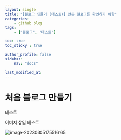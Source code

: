 ```yaml
---
layout: single
title: "[블로그 만들기 (테스트)] 만든 블로그를 확인하기 위함"
categories:
    - github blog
tags: 
    - ["블로그", "테스트"]

toc: true
toc_sticky : true

author_profile: false
sidebar:
    nav: "docs"

last_modified_at:
---
```


# 처음 블로그 만들기
테스트

이미지 삽입 테스트

![image-20230305175516165]({{site.url}}/images/2023-03-05-first_blog/image-20230305175516165.png)

